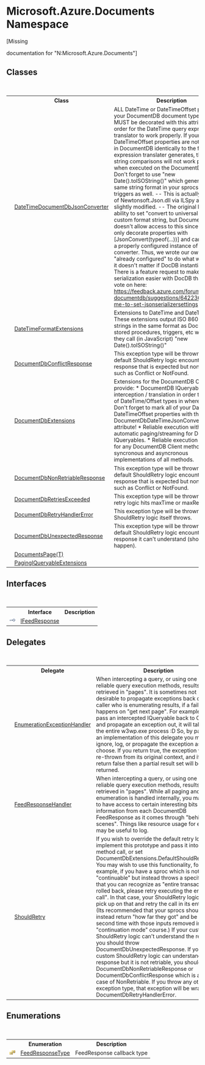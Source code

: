 # Microsoft.Azure.Documents Namespace
 

\[Missing <summary> documentation for "N:Microsoft.Azure.Documents"\]


## Classes
&nbsp;<table><tr><th></th><th>Class</th><th>Description</th></tr><tr><td>![Public class](media/pubclass.gif "Public class")</td><td><a href="c354736b-73fb-8d82-e8c1-9e8a7f104623">DateTimeDocumentDbJsonConverter</a></td><td>
ALL DateTime or DateTimeOffset properties in your DocumentDB document type class MUST be decorated with this attribute in order for the DateTime query expression translator to work properly. If your DateTime / DateTimeOffset properties are not formatted in DocumentDB identically to the format the expression translater generates, then the string comparisons will not work properly when executed on the DocumentDB server. Don't forget to use "new Date().toISOString()" which generates the same string format in your sprocs and triggers as well. -- This is actually pulled out of Newtonsoft.Json.dll via ILSpy and then slightly modified. -- The original has the ability to set "convert to universal time" and a custom format string, but DocumentDB doesn't allow access to this since we can only decorate properties with [JsonConvert(typeof(...))] and cannot pass in a properly configured instance of the converter. Thus, we wrote our own which is "already configured" to do what we want, so it doesn't matter if DocDB instantiates it. There is a feature request to make modifying serialization easier with DocDB that you can vote on here: https://feedback.azure.com/forums/263030-documentdb/suggestions/6422364-allow-me-to-set-jsonserializersettings</td></tr><tr><td>![Public class](media/pubclass.gif "Public class")</td><td><a href="5170affb-a6da-2801-1bd3-714bc07d5356">DateTimeFormatExtensions</a></td><td>
Extensions to DateTime and DateTimeOffset. These extensions output ISO 8601 formatted strings in the same format as DocumentDB stored procedures, triggers, etc will get if they call (in JavaScript) "new Date().toISOString()"</td></tr><tr><td>![Public class](media/pubclass.gif "Public class")</td><td><a href="c066f336-d70a-4bf9-3733-c3735dce01d4">DocumentDbConflictResponse</a></td><td>
This exception type will be thrown if the default ShouldRetry logic encounters a response that is expected but non-retriable such as Conflict or NotFound.</td></tr><tr><td>![Public class](media/pubclass.gif "Public class")</td><td><a href="2e7c24fb-f7c9-2314-1ff8-386e1be4f471">DocumentDbExtensions</a></td><td>
Extensions for the DocumentDB Client which provide: * DocumentDB IQueryable interception / translation in order to allow use of DateTime/Offset types in where clauses. - Don't forget to mark all of your DateTime or DateTimeOffset properties with the DocumentDbDateTimeJsonConverter attribute! * Reliable execution with retries and automatic paging/streaming for DocumentDB IQueryables. * Reliable execution with retries for any DocumentDB Client method. * Both syncronous and asyncronous implementations of all methods.</td></tr><tr><td>![Public class](media/pubclass.gif "Public class")</td><td><a href="a5a6f79a-af41-a26f-44e2-5ab6452f2a1d">DocumentDbNonRetriableResponse</a></td><td>
This exception type will be thrown if the default ShouldRetry logic encounters a response that is expected but non-retriable such as Conflict or NotFound.</td></tr><tr><td>![Public class](media/pubclass.gif "Public class")</td><td><a href="5b11f591-7145-697d-1cc9-43830baefe48">DocumentDbRetriesExceeded</a></td><td>
This exception type will be thrown when the retry logic hits maxTime or maxRetries.</td></tr><tr><td>![Public class](media/pubclass.gif "Public class")</td><td><a href="da3b714e-137a-7c1d-4b00-672763417f61">DocumentDbRetryHandlerError</a></td><td>
This exception type will be thrown if the ShouldRetry logic itself throws.</td></tr><tr><td>![Public class](media/pubclass.gif "Public class")</td><td><a href="dbf0e6a5-e9b3-8c35-5299-a4644c6ee468">DocumentDbUnexpectedResponse</a></td><td>
This exception type will be thrown if the default ShouldRetry logic encounters a response it can't understand (should not happen).</td></tr><tr><td>![Public class](media/pubclass.gif "Public class")</td><td><a href="5a3674e4-2b1a-2bad-ab7b-08208cdce377">DocumentsPage(T)</a></td><td /></tr><tr><td>![Public class](media/pubclass.gif "Public class")</td><td><a href="8c2e3a03-f1de-8b54-74c8-f5360d57c48e">PagingIQueryableExtensions</a></td><td /></tr></table>

## Interfaces
&nbsp;<table><tr><th></th><th>Interface</th><th>Description</th></tr><tr><td>![Public interface](media/pubinterface.gif "Public interface")</td><td><a href="cbcd444d-ffe1-6199-9c3a-29fa6b4f474e">IFeedResponse</a></td><td /></tr></table>

## Delegates
&nbsp;<table><tr><th></th><th>Delegate</th><th>Description</th></tr><tr><td>![Public delegate](media/pubdelegate.gif "Public delegate")</td><td><a href="98ab4230-aa0f-7803-7127-ba76e02bdce5">EnumerationExceptionHandler</a></td><td>
When intercepting a query, or using one of the reliable query execution methods, results are retrieved in "pages". It is sometimes not desirable to propagate exceptions back out to the caller who is enumerating results, if a failure happens on "get next page". For example if you pass an intercepted IQueryable back to OData and propagate an exception out, it will take down the entire w3wp.exe process :D So, by passing an implementation of this delegate you may ignore, log, or propagate the exception as you choose. If you return true, the exception will be re-thrown from its original context, and if you return false then a partial result set will be returned.</td></tr><tr><td>![Public delegate](media/pubdelegate.gif "Public delegate")</td><td><a href="4bfe406d-74ce-a904-0f38-461c2c8c2540">FeedResponseHandler</a></td><td>
When intercepting a query, or using one of the reliable query execution methods, results are retrieved in "pages". While all paging and enumeration is handled internally, you may wish to have access to certain interesting bits of information from each DocumentDB FeedResponse as it comes through "behind the scenes". Things like resource usage for example may be useful to log.</td></tr><tr><td>![Public delegate](media/pubdelegate.gif "Public delegate")</td><td><a href="fd8841db-a84c-d819-ba43-6a0f45838100">ShouldRetry</a></td><td>
If you wish to override the default retry logic, implement this prototype and pass it into the method call, or set DocumentDbExtensions.DefaultShouldRetryLogic You may wish to use this functionality, for example, if you have a sproc which is not "continuable" but instead throws a specific error that you can recognize as "entire transaction rolled back, please retry executing the entire call". In that case, your ShouldRetry logic can pick up on that and retry the call in its entirety. (Its recommended that your sprocs should instead return "how far they got" and be called a second time with those inputs removed in "continuation mode" course.) If your custom ShouldRetry logic can't understand the response, you should throw DocumentDbUnexpectedResponse. If your custom ShouldRetry logic can understand the response but it is not retriable, you should throw DocumentDbNonRetriableResponse or DocumentDbConflictResponse which is a special case of NonRetriable. If you throw any other exception type, that exception will be wrapped in DocumentDbRetryHandlerError.</td></tr></table>

## Enumerations
&nbsp;<table><tr><th></th><th>Enumeration</th><th>Description</th></tr><tr><td>![Public enumeration](media/pubenumeration.gif "Public enumeration")</td><td><a href="715754c4-da49-a7e9-8c04-2bf3ac982d7c">FeedResponseType</a></td><td>
FeedResponse callback type</td></tr></table>&nbsp;
